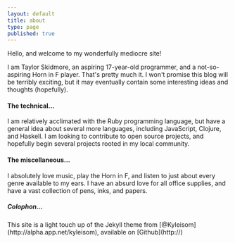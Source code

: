 ```yaml
---
layout: default
title: about
type: page
published: true
---
```

Hello, and welcome to my wonderfully mediocre site!

I am Taylor Skidmore, an aspiring 17-year-old programmer, and a not-so-aspiring Horn in F player. That's pretty much it. I won't promise this blog will be terribly exciting, but it may eventually contain some interesting ideas and thoughts (hopefully).

<h4>The technical...</h4>
I am relatively acclimated with the Ruby programming language, but have a general idea about several more languages, including JavaScript, Clojure, and Haskell. I am looking to contribute to open source projects, and hopefully begin several projects rooted in my local community.

<h4>The miscellaneous...</h4>
I absolutely love music, play the Horn in F, and listen to just about every genre available to my ears. I have an absurd love for all office supplies, and have a vast collection of pens, inks, and papers.

<h5>Colophon...</h5>
This site is a light touch up of the Jekyll theme from [@Kyleisom](http://alpha.app.net/kyleisom), available on [Github](http://)